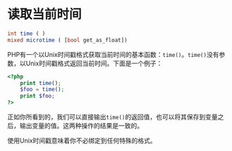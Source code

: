 # 读取当前时间

```php
int time ( )
mixed microtime ( [bool get_as_float])
```

PHP有一个以Unix时间戳格式获取当前时间的基本函数：`time()`。`time()`没有参数，以Unix时间戳格式返回当前时间。下面是一个例子：

```php
<?php
    print time();
    $foo = time();
    print $foo;
?>
```

正如你所看到的，我们可以直接输出`time()`的返回值，也可以将其保存到变量之后，输出变量的值。这两种操作的结果是一致的。

使用Unix时间戳意味着你不必绑定到任何特殊的格式。
